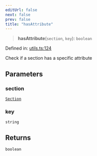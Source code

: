 ```yaml
---
editUrl: false
next: false
prev: false
title: "hasAttribute"
---
```


> **hasAttribute**(`section`, `key`): `boolean`

Defined in: [utils.ts:124](https://github.com/rcs-agents/rcs-lang/blob/89258eb41dbc7637c8bdc8bfc04b38ebfa30409c/packages/ast/src/utils.ts#L124)

Check if a section has a specific attribute

## Parameters

### section

[`Section`](/api/ast/interfaces/section/)

### key

`string`

## Returns

`boolean`
